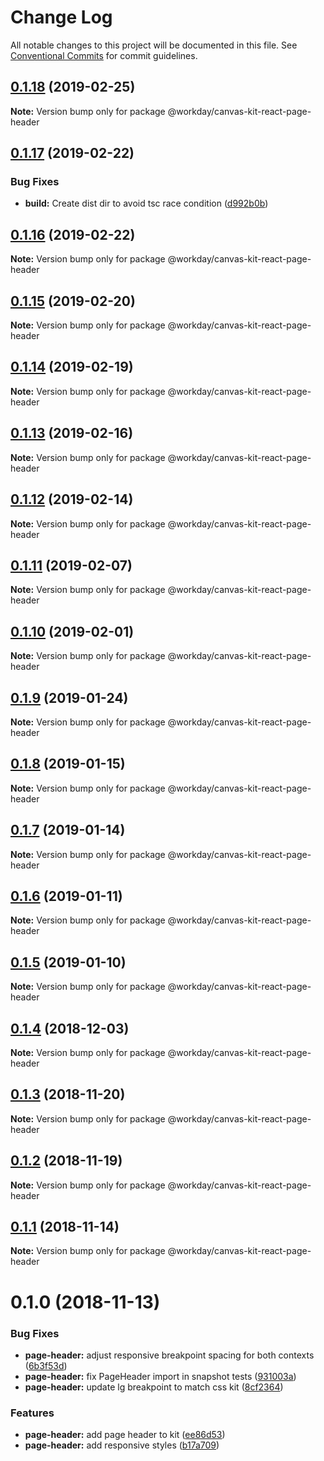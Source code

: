 # Change Log

All notable changes to this project will be documented in this file.
See [Conventional Commits](https://conventionalcommits.org) for commit guidelines.

<a name="0.1.18"></a>
## [0.1.18](https://ghe.megaleo.com/design/canvas-kit-react/tree/master/modules/canvas-kit-react-page-header/compare/@workday/canvas-kit-react-page-header@0.1.17...@workday/canvas-kit-react-page-header@0.1.18) (2019-02-25)




**Note:** Version bump only for package @workday/canvas-kit-react-page-header

<a name="0.1.17"></a>
## [0.1.17](https://ghe.megaleo.com/design/canvas-kit-react/tree/master/modules/canvas-kit-react-page-header/compare/@workday/canvas-kit-react-page-header@0.1.16...@workday/canvas-kit-react-page-header@0.1.17) (2019-02-22)


### Bug Fixes

* **build:** Create dist dir to avoid tsc race condition ([d992b0b](https://ghe.megaleo.com/design/canvas-kit-react/tree/master/modules/canvas-kit-react-page-header/commits/d992b0b))




<a name="0.1.16"></a>
## [0.1.16](https://ghe.megaleo.com/design/canvas-kit-react/tree/master/modules/canvas-kit-react-page-header/compare/@workday/canvas-kit-react-page-header@0.1.15...@workday/canvas-kit-react-page-header@0.1.16) (2019-02-22)




**Note:** Version bump only for package @workday/canvas-kit-react-page-header

<a name="0.1.15"></a>
## [0.1.15](https://ghe.megaleo.com/design/canvas-kit-react/tree/master/modules/canvas-kit-react-page-header/compare/@workday/canvas-kit-react-page-header@0.1.14...@workday/canvas-kit-react-page-header@0.1.15) (2019-02-20)




**Note:** Version bump only for package @workday/canvas-kit-react-page-header

<a name="0.1.14"></a>
## [0.1.14](https://ghe.megaleo.com/design/canvas-kit-react/tree/master/modules/canvas-kit-react-page-header/compare/@workday/canvas-kit-react-page-header@0.1.13...@workday/canvas-kit-react-page-header@0.1.14) (2019-02-19)




**Note:** Version bump only for package @workday/canvas-kit-react-page-header

<a name="0.1.13"></a>
## [0.1.13](https://ghe.megaleo.com/design/canvas-kit-react/tree/master/modules/canvas-kit-react-page-header/compare/@workday/canvas-kit-react-page-header@0.1.12...@workday/canvas-kit-react-page-header@0.1.13) (2019-02-16)




**Note:** Version bump only for package @workday/canvas-kit-react-page-header

<a name="0.1.12"></a>
## [0.1.12](https://ghe.megaleo.com/design/canvas-kit-react/tree/master/modules/canvas-kit-react-page-header/compare/@workday/canvas-kit-react-page-header@0.1.11...@workday/canvas-kit-react-page-header@0.1.12) (2019-02-14)




**Note:** Version bump only for package @workday/canvas-kit-react-page-header

<a name="0.1.11"></a>
## [0.1.11](https://ghe.megaleo.com/design/canvas-kit-react/tree/master/modules/canvas-kit-react-page-header/compare/@workday/canvas-kit-react-page-header@0.1.10...@workday/canvas-kit-react-page-header@0.1.11) (2019-02-07)




**Note:** Version bump only for package @workday/canvas-kit-react-page-header

<a name="0.1.10"></a>
## [0.1.10](https://ghe.megaleo.com/design/canvas-kit-react/tree/master/modules/canvas-kit-react-page-header/compare/@workday/canvas-kit-react-page-header@0.1.9...@workday/canvas-kit-react-page-header@0.1.10) (2019-02-01)




**Note:** Version bump only for package @workday/canvas-kit-react-page-header

<a name="0.1.9"></a>
## [0.1.9](https://ghe.megaleo.com/design/canvas-kit-react/tree/master/modules/canvas-kit-react-page-header/compare/@workday/canvas-kit-react-page-header@0.1.8...@workday/canvas-kit-react-page-header@0.1.9) (2019-01-24)




**Note:** Version bump only for package @workday/canvas-kit-react-page-header

<a name="0.1.8"></a>
## [0.1.8](https://ghe.megaleo.com/design/canvas-kit-react/tree/master/modules/canvas-kit-react-page-header/compare/@workday/canvas-kit-react-page-header@0.1.7...@workday/canvas-kit-react-page-header@0.1.8) (2019-01-15)




**Note:** Version bump only for package @workday/canvas-kit-react-page-header

<a name="0.1.7"></a>
## [0.1.7](https://ghe.megaleo.com/design/canvas-kit-react/tree/master/modules/canvas-kit-react-page-header/compare/@workday/canvas-kit-react-page-header@0.1.6...@workday/canvas-kit-react-page-header@0.1.7) (2019-01-14)




**Note:** Version bump only for package @workday/canvas-kit-react-page-header

<a name="0.1.6"></a>
## [0.1.6](https://ghe.megaleo.com/design/canvas-kit-react/tree/master/modules/canvas-kit-react-page-header/compare/@workday/canvas-kit-react-page-header@0.1.5...@workday/canvas-kit-react-page-header@0.1.6) (2019-01-11)




**Note:** Version bump only for package @workday/canvas-kit-react-page-header

<a name="0.1.5"></a>
## [0.1.5](https://ghe.megaleo.com/design/canvas-kit-react/tree/master/modules/canvas-kit-react-page-header/compare/@workday/canvas-kit-react-page-header@0.1.4...@workday/canvas-kit-react-page-header@0.1.5) (2019-01-10)




**Note:** Version bump only for package @workday/canvas-kit-react-page-header

<a name="0.1.4"></a>
## [0.1.4](https://ghe.megaleo.com/design/canvas-kit-react/tree/master/modules/canvas-kit-react-page-header/compare/@workday/canvas-kit-react-page-header@0.1.3...@workday/canvas-kit-react-page-header@0.1.4) (2018-12-03)




**Note:** Version bump only for package @workday/canvas-kit-react-page-header

<a name="0.1.3"></a>
## [0.1.3](https://ghe.megaleo.com/design/canvas-kit-react/tree/master/modules/canvas-kit-react-page-header/compare/@workday/canvas-kit-react-page-header@0.1.2...@workday/canvas-kit-react-page-header@0.1.3) (2018-11-20)




**Note:** Version bump only for package @workday/canvas-kit-react-page-header

<a name="0.1.2"></a>
## [0.1.2](https://ghe.megaleo.com/design/canvas-kit-react/tree/master/modules/canvas-kit-react-page-header/compare/@workday/canvas-kit-react-page-header@0.1.1...@workday/canvas-kit-react-page-header@0.1.2) (2018-11-19)




**Note:** Version bump only for package @workday/canvas-kit-react-page-header

<a name="0.1.1"></a>
## [0.1.1](https://ghe.megaleo.com/design/canvas-kit-react/tree/master/modules/canvas-kit-react-page-header/compare/@workday/canvas-kit-react-page-header@0.1.0...@workday/canvas-kit-react-page-header@0.1.1) (2018-11-14)




**Note:** Version bump only for package @workday/canvas-kit-react-page-header

<a name="0.1.0"></a>
# 0.1.0 (2018-11-13)


### Bug Fixes

* **page-header:** adjust responsive breakpoint spacing for both contexts ([6b3f53d](https://ghe.megaleo.com/design/canvas-kit-react/tree/master/modules/canvas-kit-react-page-header/commits/6b3f53d))
* **page-header:** fix PageHeader import in snapshot tests ([931003a](https://ghe.megaleo.com/design/canvas-kit-react/tree/master/modules/canvas-kit-react-page-header/commits/931003a))
* **page-header:** update lg breakpoint to match css kit ([8cf2364](https://ghe.megaleo.com/design/canvas-kit-react/tree/master/modules/canvas-kit-react-page-header/commits/8cf2364))


### Features

* **page-header:** add page header to kit ([ee86d53](https://ghe.megaleo.com/design/canvas-kit-react/tree/master/modules/canvas-kit-react-page-header/commits/ee86d53))
* **page-header:** add responsive styles ([b17a709](https://ghe.megaleo.com/design/canvas-kit-react/tree/master/modules/canvas-kit-react-page-header/commits/b17a709))
